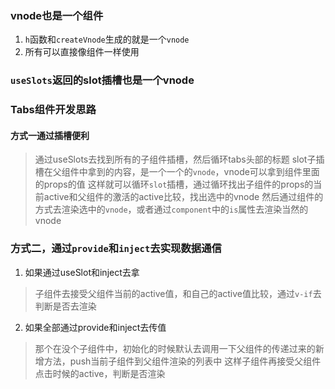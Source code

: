 ### vnode也是一个组件
1. `h`函数和`createVnode`生成的就是一个`vnode`
2. 所有可以直接像组件一样使用

### `useSlots`返回的slot插槽也是一个vnode

### Tabs组件开发思路
#### 方式一通过插槽便利
> 通过useSlots去找到所有的子组件插槽，然后循环tabs头部的标题
> slot子插槽在父组件中拿到的内容，是一个一个的`vnode`，vnode可以拿到组件里面的props的值
> 这样就可以循环`slot`插槽，通过循环找出子组件的props的当前active和父组件的激活的active比较，找出选中的vnode
> 然后通过组件的方式去渲染选中的`vnode`，或者通过`component`中的`is`属性去渲染当然的vnode

### 方式二，通过`provide`和`inject`去实现数据通信 

1. 如果通过useSlot和inject去拿
> 子组件去接受父组件当前的active值，和自己的active值比较，通过`v-if`去判断是否去渲染

2. 如果全部通过provide和inject去传值

> 那个在没个子组件中，初始化的时候默认去调用一下父组件的传递过来的新增方法，push当前子组件到父组件渲染的列表中
> 这样子组件再接受父组件点击时候的active，判断是否渲染

